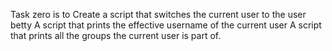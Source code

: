 Task zero is to Create a script that switches the current user to the user betty
A script that prints the effective username of the current user
A script that prints all the groups the current user is part of.